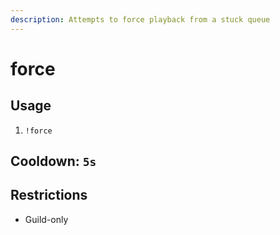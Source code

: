 ```yaml
---
description: Attempts to force playback from a stuck queue
---
```


# force

## Usage

1. `!force`

## Cooldown: `5s`

## Restrictions

* Guild-only

